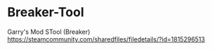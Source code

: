 # Breaker-Tool
Garry's Mod STool (Breaker)
https://steamcommunity.com/sharedfiles/filedetails/?id=1815296513
